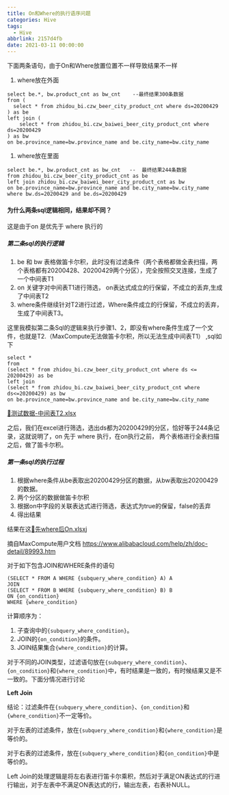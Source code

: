```yaml
---
title: On和Where的执行语序问题
categories: Hive
tags:
  - Hive
abbrlink: 2157d4fb
date: 2021-03-11 00:00:00
---
```




下面两条语句，由于On和Where放置位置不一样导致结果不一样

1. where放在外面

```
select be.*, bw.product_cnt as bw_cnt    --最终结果300条数据
from (
  select * from zhidou_bi.czw_beer_city_product_cnt where ds=20200429
) as be 
left join (
    select * from zhidou_bi.czw_baiwei_beer_city_product_cnt where ds=20200429
) as bw
on be.province_name=bw.province_name and be.city_name=bw.city_name
```

1. where放在里面

```
select be.*, bw.product_cnt as bw_cnt   --  最终结果244条数据 
from zhidou_bi.czw_beer_city_product_cnt as be 
left join zhidou_bi.czw_baiwei_beer_city_product_cnt as bw
on be.province_name=bw.province_name and be.city_name=bw.city_name
where bw.ds=20200429 and be.ds=20200429
```

#### 为什么两条sql逻辑相同，结果却不同？

这是由于on 是优先于 where 执行的

##### 第二条sql的执行逻辑

1. be 和 bw 表格做笛卡尔积，此时没有过滤条件（两个表格都做全表扫描，两个表格都有20200428、20200429两个分区），完全按照交叉连接，生成了一个中间表T1
2. on 关键字对中间表T1进行筛选， on表达式成立的行保留，不成立的丢弃,生成了中间表T2
3. where条件继续针对T2进行过滤，Where条件成立的行保留，不成立的丢弃，生成了中间表T3。

这里我模拟第二条Sql的逻辑来执行步骤1、2，即没有where条件生成了一个文件，也就是T2.（MaxCompute无法做笛卡尔积，所以无法生成中间表T1） ,sql如下

```
select *
from 
(select * from zhidou_bi.czw_beer_city_product_cnt where ds <= 20200429) as be 
left join 
(select * from zhidou_bi.czw_baiwei_beer_city_product_cnt where ds<=20200429) as bw
on be.province_name=bw.province_name and be.city_name=bw.city_name
```

[📎测试数据-中间表T2.xlsx](https://www.yuque.com/attachments/yuque/0/2020/xlsx/1320486/1588257113014-a641c44b-bc0d-44f7-9958-52ad98982e7c.xlsx)

之后，我们在excel进行筛选，选出ds都为20200429的分区，恰好等于244条记录，这就说明了，on 先于 where 执行，在on执行之前， 两个表格进行全表扫描之后，做了笛卡尔积。

##### 第一条sql的执行过程

1. 根据where条件从be表取出20200429分区的数据，从bw表取出20200429的数据。
2. 两个分区的数据做笛卡尔积
3. 根据on中字段的关联表达式进行筛选，表达式为true的保留，false的丢弃
4. 得出结果

结果在这[📎先where后On.xlsx](https://www.yuque.com/attachments/yuque/0/2020/xlsx/1320486/1588257793230-3df27c71-c4ee-4950-8aea-56250e27b014.xlsx)j

摘自MaxCompute用户文档 https://www.alibabacloud.com/help/zh/doc-detail/89993.htm

对于如下包含JOIN和WHERE条件的语句

```
(SELECT * FROM A WHERE {subquery_where_condition} A) A
JOIN
(SELECT * FROM B WHERE {subquery_where_condition} B) B
ON {on_condition}
WHERE {where_condition}
```

计算顺序为：

1. 子查询中的`{subquery_where_condition}`。
2. JOIN的`{on_condition}`的条件。
3. JOIN结果集合`{where_condition}`的计算。

对于不同的JOIN类型，过滤语句放在`{subquery_where_condition}`、`{on_condition}`和`{where_condition}`中，有时结果是一致的，有时候结果又是不一致的。下面分情况进行讨论

**Left Join**

结论：过滤条件在`{subquery_where_condition}`、`{on_condition}`和`{where_condition}`不一定等价。

对于左表的过滤条件，放在`{subquery_where_condition}`和`{where_condition}`是等价的。

对于右表的过滤条件，放在`{subquery_where_condition}`和`{on_condition}`中是等价的。

Left Join的处理逻辑是将左右表进行笛卡尔乘积，然后对于满足ON表达式的行进行输出，对于左表中不满足ON表达式的行，输出左表，右表补NULL。